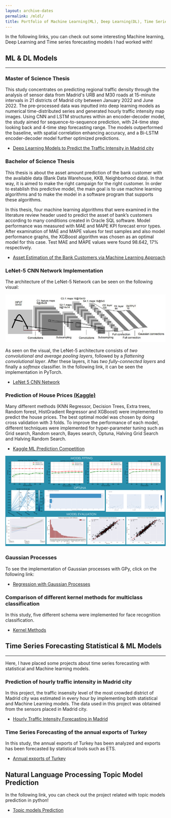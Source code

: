 ```yaml
---
layout: archive-dates
permalink: /mldl/
title: Portfolio of Machine Learning(ML), Deep Learning(DL), Time Series(TS) and NLP Projects
---
```


In the following links, you can check out some interesting Machine learning, Deep Learning and Time series forecasting models I had worked with!

## ML & DL Models
-------------

### Master of Science Thesis 

This study concentrates on predicting regional traffic density through the analysis of sensor data from Madrid's URB and M30 roads at 15-minute intervals in 21 districts of Madrid city between January 2022 and June 2022. The pre-processed data was inputted into deep learning models as numerical time-distributed series and generated hourly traffic intensity map images. Using CNN and LSTM structures within an encoder-decoder model, the study aimed for sequence-to-sequence prediction, with 24-time step looking back and 4-time step forecasting range. The models outperformed the baseline, with spatial correlation enhancing accuracy, and a Bi-LSTM encoder-decoder model further optimized predictions.

- [Deep Learning Models to Predict the Traffic Intensity in Madrid city](/Notebooks/master_thesis.pdf)

### Bachelor of Science Thesis 

This thesis is about the asset amount prediction of the bank customer with the available data (Bank Data Warehouse, KKB, Neighborhood data). In that way, it is aimed to make the right campaign for the right customer. In order to establish this predictive model, the main goal is to use machine learning algorithms and to make the model in a software program that supports these algorithms.

In this thesis, four machine learning algorithms that were examined in the literature review header used to predict the asset of bank’s customers according to many conditions created in Oracle SQL software. Model performance was measured with MAE and MAPE KPI forecast error types. After examination of MAE and MAPE values for test samples and also model performance graphs, the XGBoost algorithm was chosen as an optimal model for this case. Test MAE and MAPE values were found 98.642, 17% respectively.

- [Asset Estimation of the Bank Customers via Machine Learning Approach](/Notebooks/bachelor_thesis.pdf)

### LeNet-5 CNN Network Implementation

The architecture of the LeNet-5 Network can be seen on the following visual:

<img src="/images/lenet5.jpeg?raw=true"/>

As seen on the visual, the LeNet-5 architecture consists of *two convolutional and average pooling layers*, followed by a *flattening convolutional layer*. After these layers, it has *two fully-connected layers* and finally a *softmax* classifier. In the following link, it can be seen the implementation in PyTorch.

- [LeNet 5 CNN Network](/Notebooks/LeNet5_CNN.html)


### Prediction of House Prices [(Kaggle)](https://www.kaggle.com/c/house-prices-advanced-regression-techniques)

Many different methods (KNN Regressor, Decision Trees, Extra trees, Random forest, HistGradient Regressor and XGBoost) were implemented to predict the house prices. The best optimal model was chosen by doing cross validation with 3 folds. To improve the performance of each model, different techniques were implemented for hyper-parameter tuning such as Grid search, Random search, Bayes search, Optuna, Halving Grid Search and Halving Random Search.

- [Kaggle ML Prediction Competition](/Notebooks/Kaggle_Comp.html)

<img src="/images/ml1.PNG?raw=true"/>

### Gaussian Processes

To see the implementation of Gaussian processes with GPy, click on the following link:

- [Regression with Gaussian Processes](/Notebooks/GPs.md)


### Comparison of different kernel methods for multiclass classification

In this study, five different schema were implemented for face recognition classification. 

- [Kernel Methods](/Notebooks/kernels.html)


## Time Series Forecasting Statistical & ML Models
-------------

Here, I have placed some projects about time series forecasting with statistical and Machine learning models.

### Prediction of hourly traffic intensity in Madrid city

In this project, the traffic insensity level of the most crowded district of Madrid city was estimated in every hour by implementing both statistical and Machine Learning models. The data used in this project was obtained from the sensors placed in Madrid city.

- [Hourly Traffic Intensity Forecasting in Madrid](Notebooks/hourly_traffic_pred.html)

### Time Series Forecasting of the annual exports of Turkey

In this study, the annual exports of Turkey has been analyzed and exports has been forecasted by statistical tools such as ETS.

- [Annual exports of Turkey](Notebooks/turkey_annual_exports.html)

## Natural Language Processing Topic Model Prediction

In the following link, you can check out the project related with topic models prediction in python!

- [Topic models Prediction](/Notebooks/Topic_models.html)
